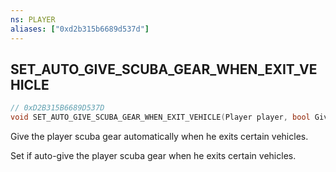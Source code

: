 ```yaml
---
ns: PLAYER
aliases: ["0xd2b315b6689d537d"]
---
```

## SET_AUTO_GIVE_SCUBA_GEAR_WHEN_EXIT_VEHICLE

```c
// 0xD2B315B6689D537D
void SET_AUTO_GIVE_SCUBA_GEAR_WHEN_EXIT_VEHICLE(Player player, bool GiveScubaGear);
```

Give the player scuba gear automatically when he exits certain vehicles.

Set if auto-give the player scuba gear when he exits certain vehicles.

